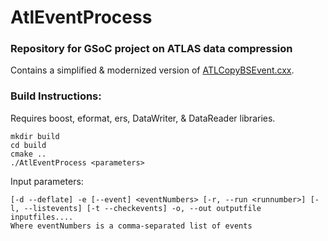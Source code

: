 # AtlEventProcess

### Repository for GSoC project on ATLAS data compression

Contains a simplified & modernized version of [ATLCopyBSEvent.cxx](https://gitlab.cern.ch/atlas/athena/-/blob/main/Event/ByteStreamCnvSvc/test/AtlCopyBSEvent.cxx).

### Build Instructions:
Requires boost, eformat, ers, DataWriter, & DataReader libraries.

```
mkdir build
cd build
cmake ..
./AtlEventProcess <parameters>
```

Input parameters:
```
[-d --deflate] -e [--event] <eventNumbers> [-r, --run <runnumber>] [-l, --listevents] [-t --checkevents] -o, --out outputfile inputfiles....
Where eventNumbers is a comma-separated list of events
```
